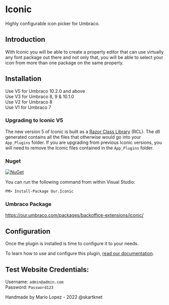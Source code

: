 # Iconic
Highly configurable icon picker for Umbraco.

## Introduction
With Iconic you will be able to create a property editor that can use virtually any font package out there and not only that, you will  be able to select your icon from more than one package on the same property.

## Installation

Use V5 for Umbraco 10.2.0 and above\
Use V3 for Umbraco 8, 9 & 10.1.0\
Use V2 for Umbraco 8\
Use V1 for Umbraco 7

### Upgrading to Iconic V5
The new version 5 of Iconic is built as a <a href="https://learn.microsoft.com/en-us/aspnet/core/razor-pages/ui-class?view=aspnetcore-6.0&tabs=visual-studio" target="_blank">Razor Class Library</a> (RCL). The dll generated contains all the files that otherwise would go into your `App_Plugins` folder.
If you are upgrading from previous Iconic versions, you will need to remove the Iconic files contained in the `App_Plugins` folder.



### Nuget
[![NuGet](https://buildstats.info/nuget/Our.Iconic)](https://www.nuget.org/packages/Our.Iconic/)

You can run the following command from within Visual Studio:

    PM> Install-Package Our.Iconic

### Umbraco Package
https://our.umbraco.com/packages/backoffice-extensions/iconic/


## Configuration
Once the plugin is installed is time to configure it to your needs.

To learn how to use and configure this plugin, [read our documentation](Documentation).


## Test Website Credentials:

Username: `admin@admin.com`\
Password: `Password123`


Handmade by Mario Lopez - 2022 @skartknet
